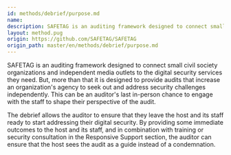 ```yaml
---
id: methods/debrief/purpose.md
name: 
description: SAFETAG is an auditing framework designed to connect small civil society organizations and independent media outlets to the digital security services they need. But, more than that it is designed to provide audits that increase an...
layout: method.pug
origin: https://github.com/SAFETAG/SAFETAG
origin_path: master/en/methods/debrief/purpose.md
---
```


SAFETAG is an auditing framework designed to connect small civil society organizations and independent media outlets to the digital security services they need. But, more than that it is designed to provide audits that increase an organization's agency to seek out and address security challenges independently. This can be an auditor's last in-person chance to engage with the staff to shape their perspective of the audit.

The debrief allows the auditor to ensure that they leave the host and its staff ready to start addressing their digital security. By providing some immediate outcomes to the host and its staff, and in combination with training or security consultation in the Responsive Support section, the auditor can ensure that the host sees the audit as a guide instead of a condemnation. 



